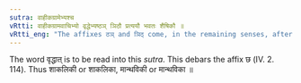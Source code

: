 ```yaml
---
sutra: वाहीकग्रामेभ्यश्च
vRtti: वाहीकग्रामवाचिभ्यो वृद्धेभ्यष्ठञ् ञिठौ प्रत्ययौ भवतः शैषिकौ ॥
vRtti_eng: "The affixes ठञ् and ञिठ् come, in the remaining senses, after the _Vriddha_ words denoting the villages of _Vahika_."
---
```

The word वृद्धात् is to be read into this _sutra_. This debars the affix छ (IV. 2. 114). Thus शाकलिकी or शाकलिका, मान्थविकी or मान्थविका ॥
